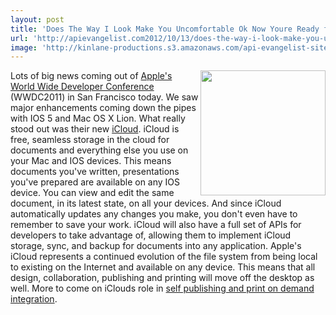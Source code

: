 ```yaml
---
layout: post
title: 'Does The Way I Look Make You Uncomfortable Ok Now Youre Ready for APIs'
url: 'http://apievangelist.com2012/10/13/does-the-way-i-look-make-you-uncomfortable-ok-now-youre-ready-for-apis/'
image: 'http://kinlane-productions.s3.amazonaws.com/api-evangelist-site/blog/Kin-Lane-2010-2012-2.png'
---
```



<img src="http://kinlane-productions.s3.amazonaws.com/apple/WWDC-Moscone.png"  width="200" align="right" />
Lots of big news coming out of <a title="Apple's World Wide Developer Conference" href="http://developer.apple.com/wwdc/">Apple's World Wide Developer Conference</a> (WWDC2011) in San Francisco today.
We saw major enhancements coming down the pipes with IOS 5 and Mac OS X Lion. What really stood out was their new <a title="iCloud" href="http://www.apple.com/icloud/">iCloud</a>.
iCloud is free, seamless storage in the cloud for documents and everything else you use on your Mac and IOS devices.
This means documents you've written, presentations you've prepared are available on any IOS device. You can view and edit the same document, in its latest state, on all your devices. And since iCloud automatically updates any changes you make, you don't even have to remember to save your work.
iCloud will also have a full set of APIs for developers to take advantage of, allowing them to implement iCloud storage, sync, and backup for documents into any application.
Apple's iCloud represents a continued evolution of the file system from being local to existing on the Internet and available on any device. This means that all design, collaboration, publishing and printing will move off the desktop as well.
More to come on iClouds role in <a title="self publishing and print on demand integration" href="http://developer.mimeo.com">self publishing and print on demand integration</a>.
